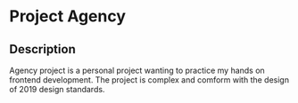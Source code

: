 # Project Agency

## Description

Agency project is a personal project wanting to practice my hands on frontend development.
The project is complex and comform with the design of 2019 design standards.

##
